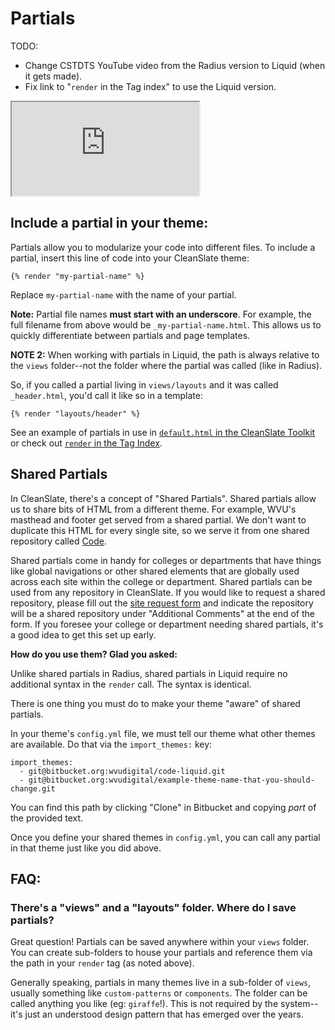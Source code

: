 # Partials

TODO:

  * Change CSTDTS YouTube video from the Radius version to Liquid (when it gets made).
  * Fix link to "`render` in the Tag index" to use the Liquid version.

<div class="u-embed-container">
  <iframe title="CleanSlate Theme Development Tutorial Series #13: Partials" src="https://www.youtube-nocookie.com/embed/Y_iig89O9fQ" allow="accelerometer; autoplay; encrypted-media; gyroscope; picture-in-picture" allowfullscreen=""></iframe>
</div>

## Include a partial in your theme:

Partials allow you to modularize your code into different files. To include a partial, insert this line of code into your CleanSlate theme:

```
{% render "my-partial-name" %}
```

Replace `my-partial-name` with the name of your partial.

**Note:** Partial file names **must start with an underscore**. For example, the full filename from above would be `_my-partial-name.html`. This allows us to quickly differentiate between partials and page templates.

**NOTE 2:** When working with partials in Liquid, the path is always relative to the `views` folder--not the folder where the partial was called (like in Radius).

So, if you called a partial living in `views/layouts` and it was called `_header.html`, you'd call it like so in a template:

```
{% render "layouts/header" %}
```

See an example of partials in use in [`default.html` in the CleanSlate Toolkit](https://github.com/wvuweb/cleanslate-toolkit/blob/liquid/views/layouts/default.html) or check out [`render` in the Tag Index](https://cleanslatecms.wvu.edu/how-to/theme-development/tag-index/r-partial).


## Shared Partials

In CleanSlate, there's a concept of "Shared Partials". Shared partials allow us to share bits of HTML from a different theme. For example, WVU's masthead and footer get served from a shared partial. We don't want to duplicate this HTML for every single site, so we serve it from one shared repository called [Code](https://bitbucket.org/wvudigital/code-liquid/src/master/).

Shared partials come in handy for colleges or departments that have things like global navigations or other shared elements that are globally used across each site within the college or department. Shared partials can be used from any repository in CleanSlate. If you would like to request a shared repository, please fill out the [site request form](https://cleanslatecms.wvu.edu/how-to/theme-development/getting-started-guide/request) and indicate the repository will be a shared repository under "Additional Comments" at the end of the form. If you foresee your college or department needing shared partials, it's a good idea to get this set up early.

**How do you use them? Glad you asked:**

Unlike shared partials in Radius, shared partials in Liquid require no additional syntax in the `render` call. The syntax is identical.

There is one thing you must do to make your theme "aware" of shared partials.

In your theme's `config.yml` file, we must tell our theme what other themes are available. Do that via the `import_themes:` key:

```
import_themes:
  - git@bitbucket.org:wvudigital/code-liquid.git
  - git@bitbucket.org:wvudigital/example-theme-name-that-you-should-change.git
```

You can find this path by clicking "Clone" in Bitbucket and copying _part_ of the provided text.

Once you define your shared themes in `config.yml`, you can call any partial in that theme just like you did above.

## FAQ:

### There's a "views" and a "layouts" folder. Where do I save partials?

Great question! Partials can be saved anywhere within your `views` folder. You can create sub-folders to house your partials and reference them via the path in your `render` tag (as noted above).

Generally speaking, partials in many themes live in a sub-folder of `views`, usually something like `custom-patterns` or `components`. The folder can be called anything you like (eg: `giraffe`!). This is not required by the system--it's just an understood design pattern that has emerged over the years.
